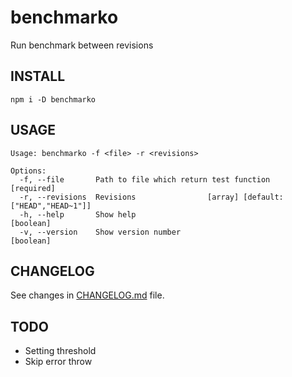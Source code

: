# benchmarko
Run benchmark between revisions

INSTALL
---
```
npm i -D benchmarko
```

USAGE
---
```
Usage: benchmarko -f <file> -r <revisions>

Options:
  -f, --file       Path to file which return test function            [required]
  -r, --revisions  Revisions                [array] [default: ["HEAD","HEAD~1"]]
  -h, --help       Show help                                           [boolean]
  -v, --version    Show version number                                 [boolean]
```

CHANGELOG
---
See changes in [CHANGELOG.md](CHANGELOG.md) file.

TODO
---
* Setting threshold
* Skip error throw
